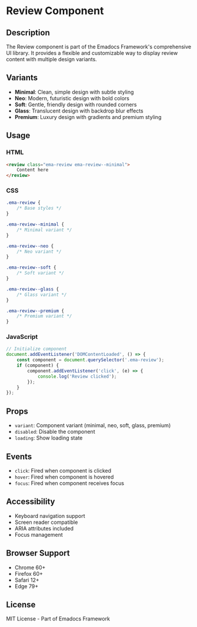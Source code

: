 # Review Component

## Description
The Review component is part of the Emadocs Framework's comprehensive UI library. It provides a flexible and customizable way to display review content with multiple design variants.

## Variants
- **Minimal**: Clean, simple design with subtle styling
- **Neo**: Modern, futuristic design with bold colors
- **Soft**: Gentle, friendly design with rounded corners
- **Glass**: Translucent design with backdrop blur effects
- **Premium**: Luxury design with gradients and premium styling

## Usage

### HTML
```html
<review class="ema-review ema-review--minimal">
    Content here
</review>
```

### CSS
```css
.ema-review {
    /* Base styles */
}

.ema-review--minimal {
    /* Minimal variant */
}

.ema-review--neo {
    /* Neo variant */
}

.ema-review--soft {
    /* Soft variant */
}

.ema-review--glass {
    /* Glass variant */
}

.ema-review--premium {
    /* Premium variant */
}
```

### JavaScript
```javascript
// Initialize component
document.addEventListener('DOMContentLoaded', () => {
    const component = document.querySelector('.ema-review');
    if (component) {
        component.addEventListener('click', (e) => {
            console.log('Review clicked');
        });
    }
});
```

## Props
- `variant`: Component variant (minimal, neo, soft, glass, premium)
- `disabled`: Disable the component
- `loading`: Show loading state

## Events
- `click`: Fired when component is clicked
- `hover`: Fired when component is hovered
- `focus`: Fired when component receives focus

## Accessibility
- Keyboard navigation support
- Screen reader compatible
- ARIA attributes included
- Focus management

## Browser Support
- Chrome 60+
- Firefox 60+
- Safari 12+
- Edge 79+

## License
MIT License - Part of Emadocs Framework
